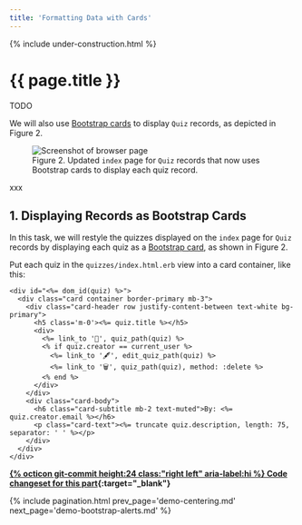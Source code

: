 ```yaml
---
title: 'Formatting Data with Cards'
---
```


{% include under-construction.html %}

# {{ page.title }}

TODO

We will also use [Bootstrap cards](https://getbootstrap.com/docs/4.3/components/card/) to display `Quiz` records, as depicted in Figure 2.

<div class="figure-container mx-auto my-4" style="max-width: 960px;">
<figure class="figure">
<img src="{{ site.baseurl }}/resources/demo15_quizzes_index_page.png" class="figure-img img-fluid rounded border" alt="Screenshot of browser page">
<figcaption class="figure-caption">Figure 2. Updated <code>index</code> page for <code>Quiz</code> records that now uses Bootstrap cards to display each quiz record.</figcaption>
</figure>
</div>

xxx

## 1. Displaying Records as Bootstrap Cards

In this task, we will restyle the quizzes displayed on the `index` page for `Quiz` records by displaying each quiz as a [Bootstrap card](https://getbootstrap.com/docs/4.3/components/card/), as shown in Figure 2.

Put each quiz in the `quizzes/index.html.erb` view into a card container, like this:

```erb
<div id="<%= dom_id(quiz) %>">
  <div class="card container border-primary mb-3">
    <div class="card-header row justify-content-between text-white bg-primary">
      <h5 class='m-0'><%= quiz.title %></h5>
      <div>
        <%= link_to '🔎', quiz_path(quiz) %>
        <% if quiz.creator == current_user %>
          <%= link_to '🖋', edit_quiz_path(quiz) %>
          <%= link_to '🗑', quiz_path(quiz), method: :delete %>
        <% end %>
      </div>
    </div>
    <div class="card-body">
      <h6 class="card-subtitle mb-2 text-muted">By: <%= quiz.creator.email %></h6>
      <p class="card-text"><%= truncate quiz.description, length: 75, separator: ' ' %></p>
    </div>
  </div>
</div>
```

**[{% octicon git-commit height:24 class:"right left" aria-label:hi %} Code changeset for this part](xxx){:target="_blank"}**

{% include pagination.html prev_page='demo-centering.md' next_page='demo-bootstrap-alerts.md' %}
